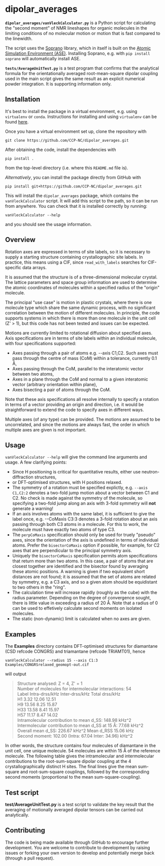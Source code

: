 # dipolar_averages

**`dipolar_averages/vanVleckCalculator.py`** is a Python script for calculating the "second moment" of NMR lineshapes
for organic molecules in the limiting conditions of no molecular motion or motion that is
fast compared to the linewidth.

The script uses the [Soprano](https://ccp-nc.github.io/soprano/intro.html) library, which in itself
is built on the [Atomic Simulation Environment (ASE)](https://wiki.fysik.dtu.dk/ase/). Installing
Soprano, e.g. with `pip install soprano` will automatically install ASE.

**`tests/AverageUnitTest.py`** is a test program that confirms that the analytical formula for the orientationally
averaged root-mean-square dipolar coupling used in the main script gives the same result as an explicit 
numerical powder integration. It is supporting information only.

## Installation

It's best to install the package in a virtual environment, e.g. using `virtualenv` or `conda`.
Instructions for installing and using `virtualenv` can be found [here](https://virtualenv.pypa.io/en/latest/installation.html).

Once you have a virtual environment set up, clone the repository with

`git clone https://github.com/CCP-NC/dipolar_averages.git`

After obtaining the code, install the dependencies with

`pip install .`

from the top-level directory (i.e. where this `README.md` file is). 


*Alternatively*, you can install the package directly from GitHub with

`pip install git+https://github.com/CCP-NC/dipolar_averages.git`


This will install the `dipolar_averages` package, which contains the
`vanVleckCalculator` script. It will add this script to the path, so it can be run from anywhere. You can check that it is installed correctly by running:

`vanVleckCalculator --help`

and you should see the usage information.



## Overview

Rotation axes are expressed in terms of site labels, so it is necessary to supply a starting
structure containing crystallographic site labels. In practice, this means using a CIF, since
`read_with_labels` searches for CIF-specific data arrays.

It is assumed that the structure is of a three-dimensional molecular crystal. The lattice parameters
and space group information are used to determine the atomic coordinates of molecules within a specified
radius of the "origin" molecule.

The principal "use case" is motion in plastic crystals, where there is one molecule type
which share the same dynamic process, with no significant correlation between the motion of different
molecules. In principle, the code supports systems in which there is more than one molecule in the unit
cell (Z' > 1), but this code has not been tested and issues can be expected.

Motions are currently limited to rotational diffusion about specified axes. Axis specifications are in
terms of site labels within an individual molecule, with four specifications supported:
- Axes passing through a pair of atoms e.g. --axis C1,C2. Such axes must pass
through the centre of mass (CoM) within a tolerance, currently 0.1 Å,
- Axes passing through the CoM, parallel to the interatomic vector between two atoms,
- Axes in a plane through the CoM and normal to a given interatomic vector (arbitrary orientation within plane),
- Axes bisecting a pair of atoms through the CoM.

Note that these axis specifications all resolve internally to specify a rotation in terms of a vector providing an origin and direction, i.e.
it would be straightforward to extend the code to specify axes in different ways.

Multiple axes (of any type) can be provided. The motions are assumed to be uncorrelated, and since the
motions are always fast, the order in which multiple axes are given is not important.

## Usage

`vanVleckCalculator --help` will give the command line arguments and usage. A few clarifying points:
- Since H positioning is critical for quantitative results, either use neutron-diffraction structures,
- or DFT-optimised structures, with H positions relaxed.
- The symmetry of a rotation must be specified explictly, e.g. `--axis C1,C2:2` denotes a two-fold jump motion
about a vector between C1 and C2. No check is made against the symmetry of the molecule, so specifying a two-fold
jump along an axis with 3-fold symmetry will **not** generate a warning!
- If an axis involves atoms with the same label, it is sufficient to give the label once, e.g. --CoMaxis C3:3
denotes a 3-fold rotation about an axis passing through both C3 atoms in a molecule. For this to work, the molecule
must have exactly two atoms of type C3.
- The `perpCoMaxis` specification should only be used for truely "pseudo" axes, since the orientation of the axis
is undefined in terms of individual atoms. Prefer the `bisectorCoMaxis` option if possible, for example, for C2 axes that 
are perpendicular to the principal symmetry axis.
- Uniquely the `bisectorCoMaxis` specification permits atom specifications that return more than two atoms. In this case,
a pair of atoms that are closest together are identified and the bisector found by averaging these atomic positions. A warning
is given if two equivalent short distances are not found; it is assumed that the set of atoms are related by symmetry, e.g.
a C3 axis, and so a given atom should be equidistant to two others in the "ring".
- The calculation time will increase rapidly (roughly as the cube) with the radius parameter.
Depending on the degree of convergence sought,
there is little value in exceeding a radius of 20 Å. Note that a radius of 0
can be used to effetively calculate second moments on isolated molecules.
- The static (non-dynamic) limit is calculated when no axes are given.

## Examples

The **Examples** directory contains DFT-optimised structures for diamantane (CSD refcode CONGRS) and triamantane (refcode TRIAMT01), hence

`vanVleckCalculator --radius 15 --axis C1:3 Examples/CONGRSrelaxed_geomopt-out.cif`

will output

>Structure analysed: Z = 4, Z' = 1<br>
>Number of molecules for intermolecular interactions: 54<br>
>Label	Intra-drss/kHz	Inter-drss/kHz  Total drss/kHz<br>
>H1	  3.32 	12.06   12.51<br>
>H9	 13.56 	 8.25   15.87<br>
>H33 13.58 	 8.41   15.97<br>
>H57 11.17 	 8.47   14.02<br>
>Intramolecular contribution to mean d_SS: 148.98 kHz^2<br>
>Intermolecular contribution to mean d_SS at 15 Å: 77.68 kHz^2<br>
>Overall mean d_SS: 226.67 kHz^2    Mean d_RSS 15.06 kHz<br>
>Second moment: 102.00 (Intra: 67.04  Inter: 34.96) kHz^2<br>

In other words, the structure contains four molecules of diamantane in the unit cell, one unique molecule. 54 molecules are within 15 Å of the reference molecule. The following table gives the intramolecular and intermolecular contributions to the root-sum-square dipolar coupling at the 4 crystallographically distinct H sites. The final lines give the mean sum-square and root-sum-square couplings, followed by the corresponding second moments (proportional to the mean sum-square-coupling).

## Test script

**test/AverageUnitTest.py** is a test script to validate the key result that the averaging of motionally averaged dipolar tensors can be carried out analytically.

## Contributing

The code is being made available through GitHub to encourage further development. You are welcome to contribute to development by raising issues or forking your own version to develop and potentially merge back (through a pull request).


